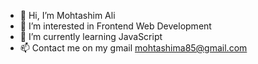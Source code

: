 - 👋 Hi, I’m Mohtashim Ali
- 👀 I’m interested in Frontend Web Development
- 🌱 I’m currently learning JavaScript
- 📫 Contact me on my gmail mohtashima85@gmail.com

<!---
MohtashimAli85/MohtashimAli85 is a ✨ special ✨ repository because its `README.md` (this file) appears on your GitHub profile.
You can click the Preview link to take a look at your changes.
--->
